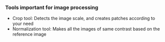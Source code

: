 ### Tools important for image processing

- Crop tool: Detects the image scale, and creates patches according to your need
- Normalization tool: Makes all the images of same contrast based on the reference image

